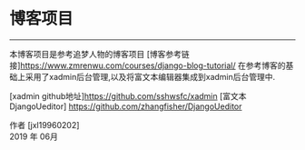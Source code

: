 # 博客项目

------
本博客项目是参考追梦人物的博客项目
[博客参考链接]https://www.zmrenwu.com/courses/django-blog-tutorial/
在参考博客的基础上采用了xadmin后台管理,以及将富文本编辑器集成到xadmin后台管理中.

[xadmin github地址]https://github.com/sshwsfc/xadmin
[富文本DjangoUeditor] https://github.com/zhangfisher/DjangoUeditor


作者 [jxl19960202]     
2019 年 06月
